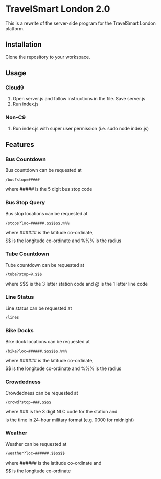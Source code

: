 # TravelSmart London 2.0 #
This is a rewrite of the server-side program for the TravelSmart London platform.

## Installation ##
Clone the repository to your workspace.

## Usage ##
### Cloud9 ###
1. Open server.js and follow instructions in the file. Save server.js  
2. Run index.js

### Non-C9 ###
1. Run index.js with super user permission (i.e. sudo node index.js)

## Features ##
### Bus Countdown ###
Bus countdown can be requested at

    /bus?stop=#####

where ##### is the 5 digit bus stop code

### Bus Stop Query ###
Bus stop locations can be requested at

	/stops?loc=######,$$$$$$,%%%

where ###### is the latitude co-ordinate, $$$$$$ is the longitude co-ordinate and %%% is the radius

### Tube Countdown ###
Tube countdown can be requested at

    /tube?stop=@,$$$

where $$$ is the 3 letter station code and @ is the 1 letter line code

### Line Status ###
Line status can be requested at

	/lines

### Bike Docks ###
Bike dock locations can be requested at

	/bike?loc=######,$$$$$$,%%%

where ###### is the latitude co-ordinate, $$$$$$ is the longitude co-ordinate and %%% is the radius

### Crowdedness ###
Crowdedness can be requested at

	/crowd?stop=###,$$$$

where ### is the 3 digit NLC code for the station and $$$$ is the time in 24-hour military format (e.g. 0000 for midnight)

### Weather ###
Weather can be requested at

	/weather?loc=######,$$$$$$

where ###### is the latitude co-ordinate and $$$$$$ is the longitude co-ordinate